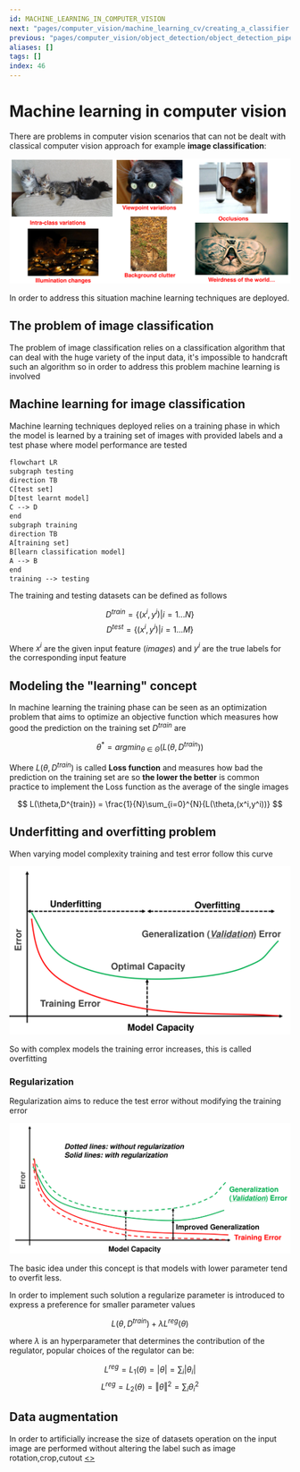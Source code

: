 ```yaml
---
id: MACHINE_LEARNING_IN_COMPUTER_VISION
next: "pages/computer_vision/machine_learning_cv/creating_a_classifier.md"
previous: "pages/computer_vision/object_detection/object_detection_pipeline.md"
aliases: []
tags: []
index: 46
---
```


# Machine learning in computer vision

There are problems in computer vision scenarios that can not be dealt with classical computer vision approach for example **image classification**:

![](assets/computer_vision/Pasted_image_20240428160259.png)

In order to address this situation machine learning techniques are deployed.

## The problem of image classification

The problem of image classification relies on a classification algorithm that can deal with the huge variety of the input data, it's impossible to handcraft such an algorithm so in order to address this problem machine learning is involved

## Machine learning for image classification

Machine learning techniques deployed relies on a training phase in which the model is learned by a training set of images with provided labels and a test phase where model performance are tested

```mermaid
flowchart LR
subgraph testing
direction TB
C[test set]
D[test learnt model]
C --> D
end
subgraph training
direction TB
A[training set]
B[learn classification model]
A --> B
end
training --> testing

```

The training and testing datasets can be defined as follows

$$
D^{train} = \{(x^i,y^i)|i=1 ... N\}
$$
$$
D^{test} = \{(x^i,y^i)|i=1 ... M\}
$$

Where $x^i$ are the given input feature (*images*) and $y^i$ are the true labels for the corresponding input feature

## Modeling the "learning" concept

In machine learning the training phase can be seen as an optimization problem that aims to optimize an objective function which measures how good the prediction on the training set $D^{train}$ are

$$
\theta^{\ast} =argmin_{\theta \in \Theta}(L(\theta,D^{train}))
$$

Where $L(\theta,D^{train})$ is called **Loss function** and measures how bad the prediction on the training set are so **the lower the better** is common practice to implement the Loss function as the average of the single images

$$
L(\theta,D^{train}) = \frac{1}{N}\sum_{i=0}^{N}{L(\theta,(x^i,y^i))}
$$
## Underfitting and overfitting problem

When varying model complexity training and test error follow this curve

![](assets/computer_vision/Pasted_image_20240430111200.png)

So with complex models the training error increases, this is called overfitting

### Regularization

Regularization aims to reduce the test error without modifying the training error

![](assets/computer_vision/Pasted_image_20240430111545.png)

The basic idea under this concept is that models with lower parameter tend to overfit less.

In order to implement such solution a regularize parameter is introduced to express a preference for smaller parameter values

$$
L(\theta,D^{train}) + \lambda L^{reg}(\theta)
$$

where $\lambda$ is an hyperparameter that determines the contribution of the regulator, popular choices of the regulator can be:

$$
L^{reg} = L_1(\theta) = \vert \theta \vert = \sum_{i} \vert \theta_i \vert
$$
$$
L^{reg} = L_2(\theta) = \Vert \theta \Vert^2 = \sum_{i} \theta_i^2
$$

## Data augmentation

In order to artificially increase the size of datasets operation on the input image are performed without altering the label such as image rotation,crop,cutout
[<](pages/computer_vision/object_detection/object_detection_pipeline.md)[>](pages/computer_vision/machine_learning_cv/creating_a_classifier.md)
